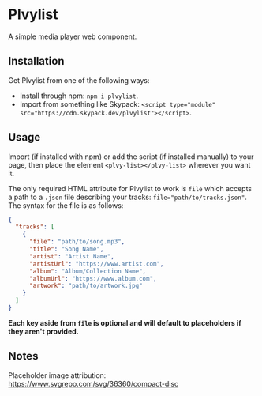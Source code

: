 # Plvylist

A simple media player web component.

## Installation

Get Plvylist from one of the following ways:

- Install through npm: `npm i plvylist`.
- Import from something like Skypack: `<script type="module" src="https://cdn.skypack.dev/plvylist"></script>`.

## Usage

Import (if installed with npm) or add the script (if installed manually) to your page, then place the element `<plvy-list></plvy-list>` wherever you want it.

The only required HTML attribute for Plvylist to work is `file` which accepts a path to a `.json` file describing your tracks: `file="path/to/tracks.json"`. The syntax for the file is as follows:

```json
{
  "tracks": [
    {
      "file": "path/to/song.mp3",
      "title": "Song Name",
      "artist": "Artist Name",
      "artistUrl": "https://www.artist.com",
      "album": "Album/Collection Name",
      "albumUrl": "https://www.album.com",
      "artwork": "path/to/artwork.jpg"
    }
  ]
}
```

**Each key aside from `file` is optional and will default to placeholders if they aren't provided.**

## Notes

Placeholder image attribution: https://www.svgrepo.com/svg/36360/compact-disc
